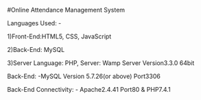 #Online Attendance Management System

Languages Used: - 

1)Front-End:HTML5, CSS, JavaScript

2)Back-End: MySQL

3)Server Language: PHP, 
Server: Wamp Server Version3.3.0 64bit

Back-End: -MySQL Version 5.7.26(or above) Port3306

Back-End Connectivity: - Apache2.4.41 Port80 & PHP7.4.1

